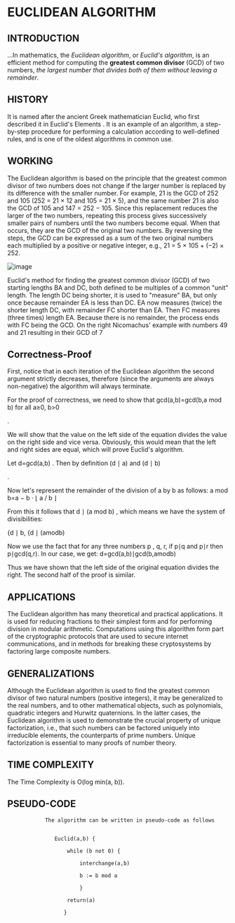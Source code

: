 # EUCLIDEAN ALGORITHM



## INTRODUCTION

...In mathematics, the *Euclidean algorithm*, or *Euclid's algorithm*, is an efficient method for computing the **greatest common divisor** (GCD) of two numbers, *the largest number that divides both of them without leaving a remainder*.



## HISTORY

It is named after the ancient Greek mathematician Euclid, who first described it in Euclid's Elements . It is an example of an algorithm, a step-by-step procedure for performing a calculation according to well-defined rules, and is one of the oldest algorithms in common use.



## WORKING
The Euclidean algorithm is based on the principle that the greatest common divisor of two numbers does not change if the larger number is replaced by its difference with the smaller number. For example, 21 is the GCD of 252 and 105 (252 = 21 × 12 and 105 = 21 × 5), and the same number 21 is also the GCD of 105 and 147 = 252 − 105. Since this replacement reduces the larger of the two numbers, repeating this process gives successively smaller pairs of numbers until the two numbers become equal. When that occurs, they are the GCD of the original two numbers. By reversing the steps, the GCD can be expressed as a sum of the two original numbers each multiplied by a positive or negative integer, e.g., 21 = 5 × 105 + (−2) × 252.

![image](https://upload.wikimedia.org/wikipedia/commons/thumb/3/37/Euclid%27s_algorithm_Book_VII_Proposition_2_3.png/300px-Euclid%27s_algorithm_Book_VII_Proposition_2_3.png)

Euclid's method for finding the greatest common divisor (GCD) of two starting lengths BA and DC, both defined to be multiples of a common "unit" length. The length DC being shorter, it is used to "measure" BA, but only once because remainder EA is less than DC. EA now measures (twice) the shorter length DC, with remainder FC shorter than EA. Then FC measures (three times) length EA. Because there is no remainder, the process ends with FC being the GCD. On the right Nicomachus' example with numbers 49 and 21 resulting in their GCD of 7


## Correctness-Proof
First, notice that in each iteration of the Euclidean algorithm the second argument strictly decreases, therefore (since the arguments are always non-negative) the algorithm will always terminate.

For the proof of correctness, we need to show that gcd(a,b)=gcd(b,a mod b)
for all a≥0, b>0

.

We will show that the value on the left side of the equation divides the value on the right side and vice versa. Obviously, this would mean that the left and right sides are equal, which will prove Euclid's algorithm.

Let d=gcd(a,b)
. Then by definition (d ∣ a) and (d ∣ b)

.

Now let's represent the remainder of the division of a
by b as follows:
a mod b=a − b ⋅ ⌊ a / b ⌋

From this it follows that d ∣ (a mod b)
, which means we have the system of divisibilities:


{d ∣ b,
{d ∣ (amodb)

Now we use the fact that for any three numbers p
, q, r, if p∣q and p∣r then p∣gcd(q,r). In our case, we get:
d=gcd(a,b)∣gcd(b,amodb)

Thus we have shown that the left side of the original equation divides the right. The second half of the proof is similar.
## APPLICATIONS

The Euclidean algorithm has many theoretical and practical applications. It is used for reducing fractions to their simplest form and for performing division in modular arithmetic. Computations using this algorithm form part of the cryptographic protocols that are used to secure internet communications, and in methods for breaking these cryptosystems by factoring large composite numbers.



## GENERALIZATIONS

Although the Euclidean algorithm is used to find the greatest common divisor of two natural numbers (positive integers), it may be generalized to the real numbers, and to other mathematical objects, such as polynomials, quadratic integers and Hurwitz quaternions. In the latter cases, the Euclidean algorithm is used to demonstrate the crucial property of unique factorization, i.e., that such numbers can be factored uniquely into irreducible elements, the counterparts of prime numbers. Unique factorization is essential to many proofs of number theory.



## TIME COMPLEXITY

The Time Complexity is O(log min(a, b)).



## PSEUDO-CODE

                The algorithm can be written in pseudo-code as follows


                   Euclid(a,b) {

                       while (b not 0) {

                           interchange(a,b)

                           b := b mod a

                           }

                       return(a)

                      }
